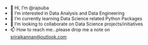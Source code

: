 - 👋 Hi, I’m @rajsuba
- 👀 I’m interested in Data Analysis and Data Engineering
- 🌱 I’m currently learning Data Science related Python Packages
- 💞️ I’m looking to collaborate on Data Science projects/initiatives
- 📫 How to reach me...please drop me a note on srirajkannan@outlook.com

<!---
rajsuba/rajsuba is a ✨ special ✨ repository because its `README.md` (this file) appears on your GitHub profile.
You can click the Preview link to take a look at your changes.
--->
